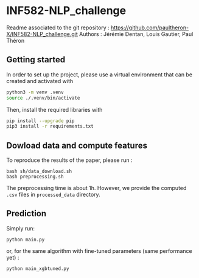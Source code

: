 # INF582-NLP_challenge
Readme associated to the git repository : https://github.com/paultheron-X/INF582-NLP_challenge.git
Authors : Jérémie Dentan, Louis Gautier, Paul Théron

## Getting started
In order to set up the project, please use a virtual environment that can be created and activated with
```bash
python3 -m venv .venv
source ./.venv/bin/activate
```
Then, install the required libraries with
```bash
pip install --upgrade pip
pip3 install -r requirements.txt
```

## Dowload data and compute features
To reproduce the results of the paper, please run :
```
bash sh/data_download.sh
bash preprocessing.sh
```

The preprocessing time is about 1h. However, we provide the computed `.csv` files in `processed_data` directory.

## Prediction
Simply run:
```
python main.py
```
or, for the same algorithm with fine-tuned parameters (same performance yet) :
```
python main_xgbtuned.py
```